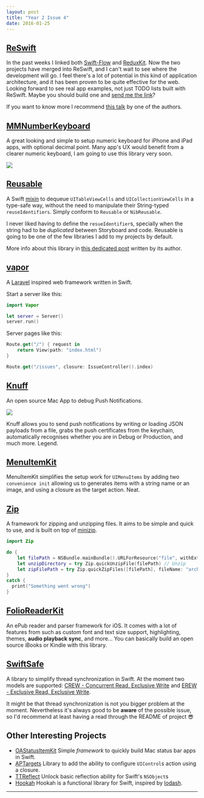 ```yaml
---
layout: post
title: "Year 2 Issue 4"
date: 2016-01-25
---
```


## [ReSwift](https://github.com/ReSwift/ReSwift)

In the past weeks I linked both [Swift-Flow](http://theiostimes.com/year-01-issue-29.html) and [ReduxKit](http://theiostimes.com/year-01-issue-30.html). Now the two projects have merged into ReSwift, and I can't wait to see where the development will go. I feel there's a lot of potential in this kind of application architecture, and it has been proven to be quite effective for the web. Looking forward to see real app examples, not just TODO lists built with ReSwift. Maybe you should build one and [send me the link](https://twitter.com/mokagio)?

If you want to know more I recommend [this talk](https://t.co/BejeB4MUZ3) by one of the authors.

## [MMNumberKeyboard](https://github.com/matmartinez/MMNumberKeyboard)

A great looking and simple to setup numeric keyboard for iPhone and iPad apps, with optional decimal point. Many app's UX would benefit from a clearer numeric keyboard, I am going to use this library very soon.

![](https://raw.githubusercontent.com/matmartinez/MMNumberKeyboard/master/UniversalScreenshot.png)

## [Reusable](https://github.com/AliSoftware/Reusable)

A Swift [mixin](http://alisoftware.github.io/swift/protocol/2015/11/08/mixins-over-inheritance/) to dequeue `UITableViewCells` and `UICollectionViewCells` in a type-safe way, without the need to manipulate their String-typed `reuseIdentifiers`. Simply conform to `Reusable` or `NibReusable`.

I never liked having to define the `resueIdentifier`s, specially when the string had to be _duplicated_ between Storyboard and code. Reusable is going to be one of the few libraries I add to my projects by default.

More info about this library in [this dedicated post](http://alisoftware.github.io/swift/generics/2016/01/06/generic-tableviewcells/) written by its author.

## [vapor](https://github.com/tannernelson/vapor)

A [Laravel](https://laravel.com/) inspired web framework written in Swift.

Start a server like this:

```swift
import Vapor

let server = Server()
server.run()
```

Server pages like this:

```swift
Route.get("/") { request in
    return View(path: "index.html")
}

Route.get("/issues", closure: IssueController().index)
```

## [Knuff](https://github.com/KnuffApp/Knuff)

An open source Mac App to debug Push Notifications.

![](https://cloud.githubusercontent.com/assets/499192/12481271/36b610e0-c048-11e5-9be6-ee9e996036a2.png)

Knuff allows you to send push notifications by writing or loading JSON payloads from a file, grabs the push certificates from the keychain, automatically recognises whether you are in Debug or Production, and much more. Legend.

## [MenuItemKit](https://github.com/cxa/MenuItemKit)

MenuItemKit simplifies the setup work for `UIMenuItems` by adding two `convenience init` allowing us to generates items with a string name or an image, and using a closure as the target action. Neat.

## [Zip](https://github.com/marmelroy/Zip)

A framework for zipping and unzipping files. It aims to be simple and quick to use, and is built on top of [minizip](https://github.com/nmoinvaz/minizip).

```swift
import Zip

do {
    let filePath = NSBundle.mainBundle().URLForResource("file", withExtension: "zip")!
    let unzipDirectory = try Zip.quickUnzipFile(filePath) // Unzip
    let zipFilePath = try Zip.quickZipFiles([filePath], fileName: "archive") // Zip
}
catch {
  print("Something went wrong")
}
```

## [FolioReaderKit](https://github.com/FolioReader/FolioReaderKit)

An ePub reader and parser framework for iOS. It comes with a lot of features from such as custom font and text size support, highlighting, themes, **audio playback sync**, and more... You can basically build an open source iBooks or Kindle with this library.

## [SwiftSafe](https://github.com/czechboy0/SwiftSafe)

A library to simplify thread synchronization in Swift. At the moment two models are supported: [CREW - Concurrent Read, Exclusive Write](https://xlinux.nist.gov/dads//HTML/concurrentReadExcluWrt.html) and [EREW - Exclusive Read, Exclusive Write](https://xlinux.nist.gov/dads//HTML/exclusiveReadExcluWrt.html).

It might be that thread synchronization is not you bigger problem at the moment. Nevertheless it's always good to be **aware** of the possible issue, so I'd recommend at least having a read through the README of project 😎

## Other Interesting Projects

* [OAStatusItemKit](https://github.com/oarrabi/OAStatusItemKit) Simple _framework_ to quickly build Mac status bar apps in Swift.
* [APTargets](https://github.com/collinhundley/APTargets) Library to add the ability to configure `UIControl`s action using a closure.
* [TTReflect](https://github.com/TifaTsubasa/TTReflect) Unlock basic reflection ability for Swift's `NSObject`s 
* [Hookah](https://github.com/khoiln/Hookah) Hookah is a functional library for Swift, inspired by [lodash](https://lodash.com/).

---
